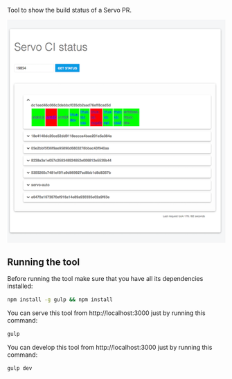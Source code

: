 Tool to show the build status of a Servo PR.

![screenshot](screenshot.png)

## Running the tool
Before running the tool make sure that you have all its dependencies installed:
```bash
npm install -g gulp && npm install
```

You can serve this tool from http://localhost:3000 just by running this command:
```bash
gulp
```

You can develop this tool from http://localhost:3000 just by running this command:
```bash
gulp dev
```
